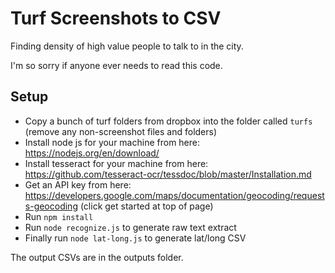 # Turf Screenshots to CSV

Finding density of high value people to talk to in the city.

I'm so sorry if anyone ever needs to read this code.

## Setup
* Copy a bunch of turf folders from dropbox into the folder called `turfs` (remove any non-screenshot files and folders)
* Install node js for your machine from here: https://nodejs.org/en/download/
* Install tesseract for your machine from here: https://github.com/tesseract-ocr/tessdoc/blob/master/Installation.md
* Get an API key from here: https://developers.google.com/maps/documentation/geocoding/requests-geocoding (click get started at top of page)
* Run `npm install`
* Run `node recognize.js` to generate raw text extract
* Finally run `node lat-long.js` to generate lat/long CSV

The output CSVs are in the outputs folder.